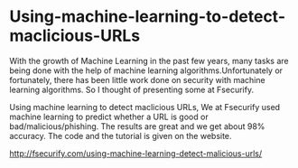 # Using-machine-learning-to-detect-maclicious-URLs

With the growth of Machine Learning in the past few years, many tasks are being done with the help of machine learning algorithms.Unfortunately or fortunately, there has been little work done on security with machine learning algorithms. So I thought of presenting some at Fsecurify.

Using machine learning to detect maclicious URLs, We at Fsecurify used machine learning to predict whether a URL is good or bad/malicious/phishing. The results are great and we get about 98% accuracy. The code and the tutorial is given on the website.

http://fsecurify.com/using-machine-learning-detect-malicious-urls/



